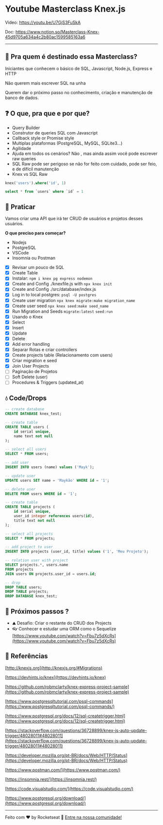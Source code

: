 # Youtube Masterclass Knex.js

Video: https://youtu.be/U7GjS3FuSkA

Doc: https://www.notion.so/Masterclass-Knex-45d9705a634a4c2b80ac1599585163a6

---

## 👀 Pra quem é destinado essa Masterclass?

Iniciantes que conhecem o básico de SQL, Javascript, Node.js, Express e HTTP

Não querem mais escrever SQL na unha

Querem dar o próximo passo no conhecimento, criação e manutenção de banco de dados.

## ❓ O que, pra que e por que?

- Query Builder
- Construtor de queries SQL com Javascript
- Callback style or Promise style
- Multiplas plataformas (PostgreSQL, MySQL, SQLite3...)
- Agilidade
- Ajuda em todos os cenários? Não , mas ainda assim você pode escrever raw queries
- SQL Raw pode ser perigoso se não for feito com cuidado, pode ser feio, e de difícil manutenção
- Knex vs SQL Raw

```sql
knex('users').where('id', 1)

select * from `users` where `id` = 1
```

## 👟 Praticar

Vamos criar uma API que irá ter CRUD de usuários e projetos desses usuários.

**O que preciso para começar?** 

- Nodejs
- PostgreSQL
- VSCode
- Insomnia ou Postman

- [x]  Revisar um pouco de SQL
- [x]  Create Table
- [x]  Instalar: `npm i knex pg express nodemon`
- [x]  Create and Config ./knexfile.js with `npx knex init`
- [x]  Create and Config ./src/database/index.js
- [x]  Log in to local postgres: `psql -U postgres`
- [x]  Create user migration  `npx knex migrate:make migration_name`
- [x]  Create user seed  `npx knex seed:make seed_name`
- [x]  Run Migration and Seeds `migrate:latest` `seed:run`
- [x]  Usando o Knex 
- [x]  Select
- [x]  Insert
- [x]  Update
- [x]  Delete
- [x]  Add error handling
- [x]  Separar Rotas e criar controllers
- [x]  Create projects table (Relacionamento com users)
- [x]  Criar migration e seed
- [x]  Join User Projects
- [ ]  Paginação de Projetos
- [ ]  Soft Delete (user)
- [ ]  Procedures & Triggers (updated_at)

## 💧 Code/Drops

```sql
-- create database
CREATE DATABASE knex_test;

-- create table
CREATE TABLE users (
	id serial unique,
	name text not null
);

-- select all users
SELECT * FROM users;

-- add user
INSERT INTO users (name) values ('Mayk');

-- update user
UPDATE users SET name = 'Maykão' WHERE id = '1';

-- delete user
DELETE FROM users WHERE id = '1';

-- create table
CREATE TABLE projects (
	id serial unique,
	user_id integer references users(id),
	title text not null
);

-- select all projects
SELECT * FROM projects;

-- add project to user
INSERT INTO projects (user_id, title) values ('1', 'Meu Projeto');

-- relation user with project
SELECT projects.*, users.name 
FROM projects
JOIN users ON projects.user_id = users.id;

-- drop
DROP TABLE users;
DROP TABLE projects;
DROP DATABASE knex_test;
```

## 🚀 Próximos passos ?

- ⛰ Desafio: Criar o restante do CRUD dos Projects
- 👓 Conhecer e estudar uma ORM como o Sequelize 
[https://www.youtube.com/watch?v=Fbu7z5dXcRs](https://www.youtube.com/watch?v=Fbu7z5dXcRs)

## 🔗 Referências

[http://knexjs.org](http://knexjs.org/#Migrations)

[https://devhints.io/knex](https://devhints.io/knex)

[https://github.com/robmclarty/knex-express-project-sample](https://github.com/robmclarty/knex-express-project-sample)

[https://www.postgresqltutorial.com/psql-commands](https://www.postgresqltutorial.com/psql-commands/)

[https://www.postgresql.org/docs/12/sql-createtrigger.html](https://www.postgresql.org/docs/12/sql-createtrigger.html)

[https://stackoverflow.com/questions/36728899/knex-js-auto-update-trigger/48028011#48028011](https://stackoverflow.com/questions/36728899/knex-js-auto-update-trigger/48028011#48028011)

[https://developer.mozilla.org/pt-BR/docs/Web/HTTP/Status](https://developer.mozilla.org/pt-BR/docs/Web/HTTP/Status)

[https://www.postman.com/](https://www.postman.com/)

[https://insomnia.rest/](https://insomnia.rest/)

[https://code.visualstudio.com/](https://code.visualstudio.com/)

[https://www.postgresql.org/download/](https://www.postgresql.org/download/)

---

Feito com ♥ by Rocketseat :wave: [Entre na nossa comunidade!](https://discordapp.com/invite/gCRAFhc)

